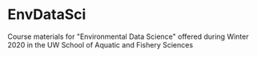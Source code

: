 # EnvDataSci
Course materials for "Environmental Data Science" offered during Winter 2020 in the UW School of Aquatic and Fishery Sciences

